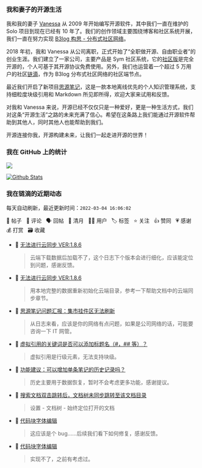 ### 我和妻子的开源生活

我和我的妻子 [Vanessa](https://github.com/Vanessa219) 从 2009 年开始编写开源软件，其中我们一直在维护的 Solo 项目到现在已经有 10 年了。我们的创作领域主要围绕博客和社区系统开展，我们一直在努力实现 [B3log 构思 - 分布式社区网络](https://ld246.com/article/1546941897596)。

2018 年初，我和 Vanessa 从公司离职，正式开始了“全职做开源、自由职业者”的创业生涯。我们建立了一家公司，主要产品是 Sym 社区系统，它的[社区版](https://github.com/88250/symphony)是完全开源的，个人可基于其开源协议免费使用。另外，我们也运营着一个超过 5 万用户的社区[链滴](https://ld246.com)，作为 B3log 分布式社区网络的社区端节点。

最近我们开启了新项目[思源笔记](https://github.com/siyuan-note/siyuan)，这是一款本地离线优先的个人知识管理系统，支持细粒度块级引用和 Markdown 所见即所得，欢迎大家来试用和反馈。

对我和 Vanessa 来说，开源已经不仅仅只是一种爱好，更是一种生活方式，我们对这条“开源生活”之路的未来充满了信心。希望在这条路上我们能通过开源软件帮助到其他人，同时其他人也能帮助到我们。

开源连接你我，开源构建未来，让我们一起走进开源的世界！

### 我在 GitHub 上的统计

<a title="Hits" target="_blank" href="https://github.com/88250/88250"><img src="https://hits.b3log.org/88250/88250.svg"></a>

[![Github Stats](https://github-readme-stats.vercel.app/api?username=88250&theme=tokyonight&show_icons=true)](https://github.com/88250)

<!--events start -->

### 我在链滴的近期动态

每天自动刷新，最近更新时间：`2022-03-04 16:06:02`

📝 帖子 &nbsp; 💬 评论 &nbsp; 🗣 回帖 &nbsp; 🌙 清月 &nbsp; 👨‍💻 用户 &nbsp; 🏷️ 标签 &nbsp; ⭐️ 关注 &nbsp; 👍 赞同 &nbsp; 💗 感谢 &nbsp; 💰 打赏 &nbsp; 🗃 收藏

* 💬 [无法进行云同步 VER:1.8.6](https://ld246.com/article/1646359003638/comment/1646380678279#comments)

  > 云端下载数据后加载不了，这个日志下个版本会进行细化，应该能定位到问题，感谢反馈。
* 💬 [无法进行云同步 VER:1.8.6](https://ld246.com/article/1646359003638/comment/1646376194948#comments)

  > 用本地完整的数据重新初始化云端目录，参考一下帮助文档中的云端同步章节。
* 💬 [思源笔记问题汇报：集市挂件区无法刷新](https://ld246.com/article/1645761306726/comment/1646376126080#comments)

  > 从日志来看，应该是你的网络有点问题，如果是公司网络的话，可能要咨询一下 IT 网管。
* 💬 [虚拟引用的关键词是否可以添加标题名（#，## 等）？](https://ld246.com/article/1646370786562/comment/1646375846385#comments)

  > 虚拟引用是行级元素，无法支持块级。
* 💬 [功能建议：可以增加单条笔记的历史记录吗？](https://ld246.com/article/1646365614840/comment/1646375808102#comments)

  > 历史主要用于数据恢复，暂时不会考虑更多功能，感谢提议。
* 💬 [搜索文档双击跳转后，文档树未同步跳转至该文档目录](https://ld246.com/article/1646369948317/comment/1646375700304#comments)

  > 设置 - 文档树 - 始终定位打开的文档
* 💬 [代码块字体编辑](https://ld246.com/article/1646363139215/comment/1646370054374#comments)

  > 这应该是个 bug……后续我们看下如何修复，感谢反馈。
* 💬 [代码块字体编辑](https://ld246.com/article/1646363139215/comment/1646367580904#comments)

  > 实现不了，之前有考虑过。


<!--events end -->
